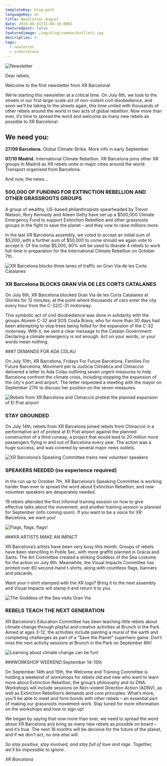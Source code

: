 ```yaml
---
templateKey: blog-post
languageKey: en
title: Newsletter August
date: 2019-08-01T15:04:10.000Z
featuredpost: false
featuredimage: /img/blog/common/butlleti.jpg
description: >-
tags:
  - newletter
  - xrbarcelona
---
```


![Newsletter](/img/blog/common/butlleti.jpg)

Dear rebels, 

Welcome to the first newsletter from XR Barcelona! 

We’re starting this newsletter at a critical time. On July 6th, we took to the streets in our first large-scale act of non-violent civil disobedience, and soon we’ll be taking to the streets again, this time united with thousands of other rebels around the world in two acts of global rebellion. Now more than ever, it’s time to spread the word and welcome as many new rebels as possible to XR Barcelona! 

## We need you: 
**27/09 Barcelona.** Global Climate Strike. More info in early September. 

**07/10 Madrid.** International Climate Rebellion. XR Barcelona joins other XR groups in Madrid as XR rebels unite in major cities around the world. Transport organised from Barcelona. 

And now, the news… 


###  500,000 OF FUNDING FOR EXTINCTION REBELLION AND OTHER GRASSROOTS GROUPS 

A group of wealthy, US-based philanthropists spearheaded by Trevor Nielson, Rory Kennedy and Aileen Getty have set up a $500,000 Climate Emergency Fund to support Extinction Rebellion and other grassroots groups in the fight to save the planet – and they vow to raise millions more. 

In the last XR Barcelona assembly, we voted to accept an initial sum of $5,000, with a further sum of $50,000 to come should we again vote to accept it. Of the initial $5,000, 80% will be used to liberate 4 rebels to work full-time in preparation for the International Climate Rebellion on October 7th.

![XR Barcelona blocks three lanes of traffic on Gran Via de les Corts Catalanes](/img/blog/2019-08-01granvia.jpg)

### XR Barcelona BLOCKS GRAN VÍA DE LES CORTS CATALANES 

On July 6th, XR Barcelona blocked Gran Via de les Corts Catalanes at Gloriès for 12 minutes, at the point where thousands of cars enter the city every hour from the C-32/C-31 motorway. 

This symbolic act of civil disobedience was done in solidarity with the groups Aturem C-32 and SOS Costa Brava, who for more than 30 days had been attempting to stop trees being felled for the expansion of the C-32 motorway. With it, we sent a clear message to the Catalan Government: Declaring a climate emergency is not enough. Act on your words, or your words mean nothing. 

###7 DEMANDS FOR ADA COLAU 

On July 10th, XR Barcelona, Fridays For Future Barcelona, Families For Future Barcelona, Moviment per la Justícia Climàtica and Climacció delivered a letter to Ada Colau outlining seven urgent measures to help Barcelona confront the climate crisis, including stopping the expansion of the city's port and airport. The letter requested a meeting with the mayor on September 27th to discuss her position on the seven measures.

![Rebels from XR Barcelona and Climacció protest the planned expansion of El Prat airport](/img/blog/2019-08-01-aeroport.jpg)

### STAY GROUNDED
On July 14th, rebels from XR Barcelona joined rebels from Climacció in a performative act of protest at El Prat airport against the planned construction of a third runway, a project that would lead to 20 million more passengers flying in and out of Barcelona every year. The action was a huge success, and was covered by several major news outlets. 

![XR Barcelona’s Speaking Committee trains new volunteer speakers](/img/blog/2019-08-01-xerrades.jpg)

### SPEAKERS NEEDED (no experience required)

In the run up to October 7th, XR Barcelona’s Speaking Committee is working harder than ever to spread the word about Extinction Rebellion, and new volunteer speakers are desperately needed. 

19 rebels attended the first informal training session on how to give effective talks about the movement, and another training session is planned for September (info coming soon). If you want to be a voice for XR Barcelona, we want you! 

![Flags, flags, flags!](/img/blog/2019-08-01banderes.jpg)

###XR ARTISTS MAKE AN IMPACT 

XR Barcelona’s artists have been very busy this month. Groups of rebels have been stencilling in Poble Sec, with more graffiti planned in Gràcia and Sants. The Art Committee created a striking Goddess of the Sea costume for the action on July 6th. Meanwhile, the Visual Impacts Committee has printed over 60 second-hand t-shirts, along with countless flags, banners and placards. 

Want your t-shirt stamped with the XR logo? Bring it to the next assembly and Visual Impacts will stamp it and return it to you.

![The Goddess of the Sea visits Gran Via](/img/blog/2019-08-01diosa.jpg)

### REBELS TEACH THE NEXT GENERATION

XR Barcelona’s Education Committee has been teaching little rebels about climate change through playful and creative activities at Brunch in the Park. Aimed at ages 3-12, the activities include painting a mural of the earth and completing challenges as part of a “Save the Planet” superhero game. Don’t miss the next activity sessions at Brunch in the Park on September 8th! 

![Learning about climate change can be fun!](/img/blog/2019-08-01educacio.jpg)

###WORKSHOP WEEKEND:September 14-15th

On September 14th and 15th, the Welcome and Training Committee is holding a weekend of workshops for rebels old and new who want to learn more about Extinction Rebellion, the group’s philosophy and its DNA. Workshops will include sessions on Non-violent Direction Action (ADNV), as well as Extinction Rebellion’s demands and core principles. What’s more, you’ll be able to meet and form bonds with other rebels – an essential part of making our grassroots movement work. Stay tuned for more information on the workshops and how to sign up!

We began by saying that now more than ever, we need to spread the word about XR Barcelona and bring as many new rebels as possible on board – and it’s true. The next 18 months will be decisive for the future of the planet, and if we don’t act, no one else will. 

*So stay positive, stay involved, and stay full of love and rage. Together, we’ll be impossible to ignore.*

*XR Barcelona*
